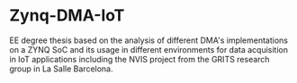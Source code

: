 # Zynq-DMA-IoT
EE degree thesis based on the analysis of different DMA's implementations on a ZYNQ SoC and its usage in different environments for data acquisition in IoT applications including the NVIS project from the GRITS research group in La Salle Barcelona.
